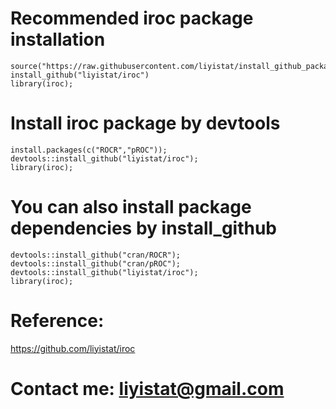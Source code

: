 # Recommended iroc package installation
```{r}
source("https://raw.githubusercontent.com/liyistat/install_github_package/master/install_github.R");
install_github("liyistat/iroc")
library(iroc);
```

# Install iroc package by devtools
```{r}
install.packages(c("ROCR","pROC"));
devtools::install_github("liyistat/iroc");
library(iroc);
```

# You can also install package dependencies by install_github
```{r}
devtools::install_github("cran/ROCR");
devtools::install_github("cran/pROC");
devtools::install_github("liyistat/iroc");
library(iroc);
```
# Reference: 
https://github.com/liyistat/iroc

# Contact me: liyistat@gmail.com
